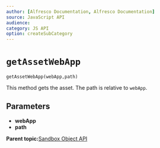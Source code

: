 ```yaml
---
author: [Alfresco Documentation, Alfresco Documentation]
source: JavaScript API
audience: 
category: JS API
option: createSubCategory
---
```


# ``getAssetWebApp``

``getAssetWebApp(webApp,path)``

This method gets the asset. The path is relative to `webApp`.

## Parameters

-   **webApp**
-   **path**

**Parent topic:**[Sandbox Object API](../references/API-JS-Sandbox-Object.md)

